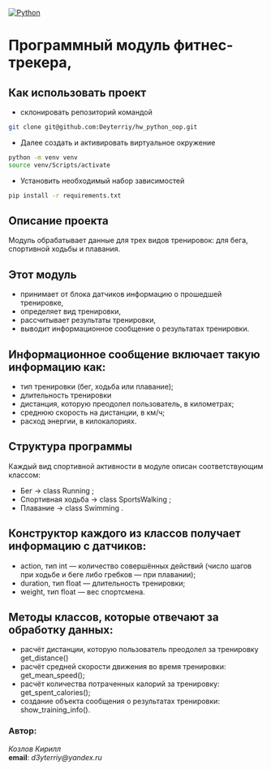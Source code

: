[![Python](https://img.shields.io/badge/-Python-464646?style=flat&logo=Python&logoColor=56C0C0&color=008080)](https://www.python.org/)

# Программный модуль фитнес-трекера,

## Как использовать проект
 - склонировать репозиторий командой
```bash
git clone git@github.com:Deyterriy/hw_python_oop.git
```
 - Далее создать и активировать виртуальное окружение
```bash
python -m venv venv
source venv/Scripts/activate
```
 - Установить необходимый набор зависимостей
```bash
pip install -r requirements.txt
```

## Описание проекта
Модуль обрабатывает данные для трех видов тренировок:
для бега, спортивной ходьбы и плавания.

## Этот модуль
- принимает от блока датчиков информацию о прошедшей тренировке,
- определяет вид тренировки,
- рассчитывает результаты тренировки,
- выводит информационное сообщение о результатах тренировки.

## Информационное сообщение включает такую информацию как:
- тип тренировки (бег, ходьба или плавание);
- длительность тренировки
- дистанция, которую преодолел пользователь, в километрах;
- среднюю скорость на дистанции, в км/ч;
- расход энергии, в килокалориях.

## Структура программы
Каждый вид спортивной активности в модуле описан соответствующим классом:
- Бег → class Running ;
- Спортивная ходьба → class SportsWalking ;
- Плавание → class Swimming .

## Конструктор каждого из классов получает информацию с датчиков:
- action, тип int — количество совершённых действий (число шагов
при ходьбе и беге либо гребков — при плавании);
- duration, тип float — длительность тренировки;
- weight, тип float — вес спортсмена.

## Методы классов, которые отвечают за обработку данных:
- расчёт дистанции, которую пользователь преодолел за тренировку get_distance()
- расчёт средней скорости движения во время тренировки: get_mean_speed();
- расчёт количества потраченных калорий за тренировку: get_spent_calories();
- создание объекта сообщения о результатах тренировки: show_training_info().


### Автор:  
_Козлов Кирилл_<br>
**email**: _d3yterriy@yandex.ru_<br>